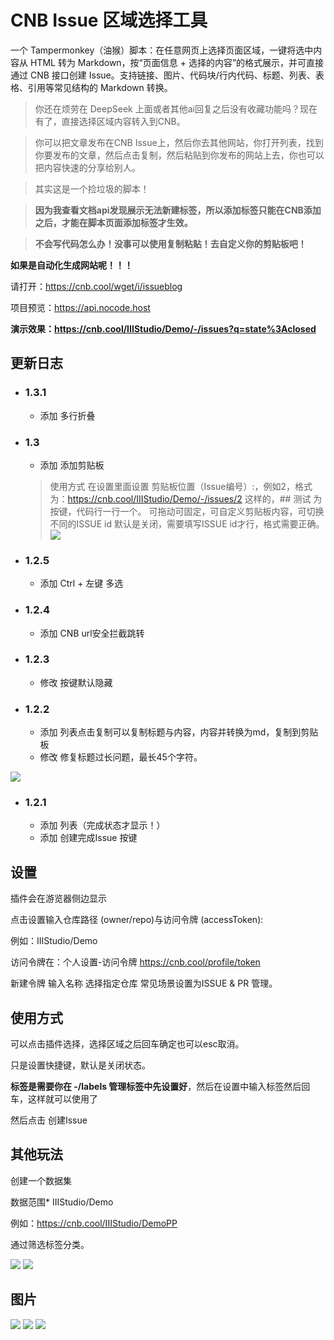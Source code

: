 # CNB Issue 区域选择工具

一个 Tampermonkey（油猴）脚本：在任意网页上选择页面区域，一键将选中内容从 HTML 转为 Markdown，按“页面信息 + 选择的内容”的格式展示，并可直接通过 CNB 接口创建 Issue。支持链接、图片、代码块/行内代码、标题、列表、表格、引用等常见结构的 Markdown 转换。

> 你还在烦劳在 DeepSeek 上面或者其他ai回复之后没有收藏功能吗？现在有了，直接选择区域内容转入到CNB。

> 你可以把文章发布在CNB Issue上，然后你去其他网站，你打开列表，找到你要发布的文章，然后点击复制，然后粘贴到你发布的网站上去，你也可以把内容快速的分享给别人。

> 其实这是一个捡垃圾的脚本！

> **因为我查看文档api发现展示无法新建标签，所以添加标签只能在CNB添加之后，才能在脚本页面添加标签才生效。**

> **不会写代码怎么办！没事可以使用复制粘贴！去自定义你的剪贴板吧！**

**如果是自动化生成网站呢！！！**

请打开：https://cnb.cool/wget/i/issueblog

项目预览：https://api.nocode.host

**演示效果：https://cnb.cool/IIIStudio/Demo/-/issues?q=state%3Aclosed**

## 更新日志
- ### 1.3.1
    - 添加 多行折叠
- ### 1.3
    - 添加 添加剪贴板
    > 使用方式 在设置里面设置 剪贴板位置（Issue编号）:，例如2，格式为：https://cnb.cool/IIIStudio/Demo/-/issues/2 这样的，## 测试 为按键，代码行一行一个。
    > 可拖动可固定，可自定义剪贴板内容，可切换不同的ISSUE id
    > 默认是关闭，需要填写ISSUE id才行，格式需要正确。
    ![](./image/14.jpg)
- ### 1.2.5
    - 添加 Ctrl + 左键 多选
- ### 1.2.4
    - 添加 CNB url安全拦截跳转
- ### 1.2.3
    - 修改 按键默认隐藏
- ### 1.2.2
    - 添加 列表点击复制可以复制标题与内容，内容并转换为md，复制到剪贴板
    - 修改 修复标题过长问题，最长45个字符。

![](./image/13.jpg)

- ### 1.2.1
    - 添加 列表（完成状态才显示！）
    - 添加 创建完成Issue 按键


## 设置

插件会在游览器侧边显示

点击设置输入仓库路径 (owner/repo)与访问令牌 (accessToken):

例如：IIIStudio/Demo

访问令牌在：个人设置-访问令牌 https://cnb.cool/profile/token

新建令牌 输入名称 选择指定仓库 常见场景设置为ISSUE & PR 管理。

## 使用方式

可以点击插件选择，选择区域之后回车确定也可以esc取消。

只是设置快捷键，默认是关闭状态。

**标签是需要你在 -/labels 管理标签中先设置好**，然后在设置中输入标签然后回车，这样就可以使用了

然后点击 创建Issue

## 其他玩法

创建一个数据集

数据范围*
IIIStudio/Demo

例如：https://cnb.cool/IIIStudio/DemoPP

通过筛选标签分类。

![](./image/7.jpg)
![](./image/8.jpg)

## 图片

![](./image/9.jpg)
![](./image/10.jpg)
![](./image/11.jpg)